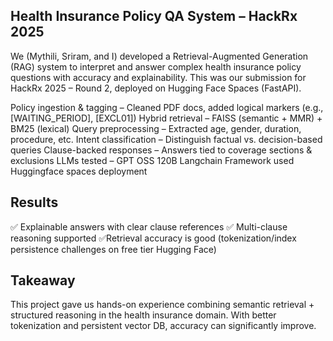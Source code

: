 ## Health Insurance Policy QA System – HackRx 2025

We (Mythili, Sriram, and I) developed a Retrieval-Augmented Generation (RAG) system to interpret and answer complex health insurance policy questions with accuracy and explainability. This was our submission for HackRx 2025 – Round 2, deployed on Hugging Face Spaces (FastAPI).

Policy ingestion & tagging – Cleaned PDF docs, added logical markers (e.g., [WAITING_PERIOD], [EXCL01])
Hybrid retrieval – FAISS (semantic + MMR) + BM25 (lexical)
Query preprocessing – Extracted age, gender, duration, procedure, etc.
Intent classification – Distinguish factual vs. decision-based queries
Clause-backed responses – Answers tied to coverage sections & exclusions
LLMs tested – GPT OSS 120B
Langchain Framework used
Huggingface spaces deployment

## Results

✅ Explainable answers with clear clause references
✅ Multi-clause reasoning supported
✅Retrieval accuracy is good (tokenization/index persistence challenges on free tier Hugging Face)

## Takeaway

This project gave us hands-on experience combining semantic retrieval + structured reasoning in the health insurance domain. With better tokenization and persistent vector DB, accuracy can significantly improve.
